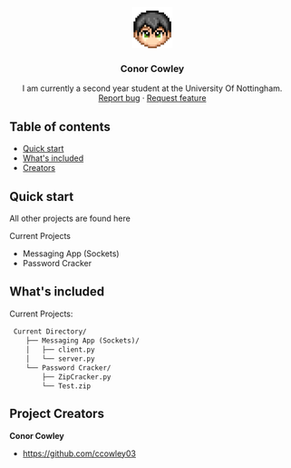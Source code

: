 <p align="center">
  <a href="https://example.com/">
    <img src="assets/logo.png" alt="Logo" width=72 height=72>
  </a>

  <h3 align="center">Conor Cowley</h3>

  <p align="center">
    I am currently a second year student at the University Of Nottingham.
    <br>
    <a href="https://reponame/issues/new?template=bug.md">Report bug</a>
    ·
    <a href="https://reponame/issues/new?template=feature.md&labels=feature">Request feature</a>
  </p>
</p>


## Table of contents

- [Quick start](#quick-start)
- [What's included](#whats-included)
- [Creators](#project-creators)


## Quick start
All other projects are found here

Current Projects

- Messaging App (Sockets)
- Password Cracker



## What's included

Current Projects:

```text
 Current Directory/
    ├── Messaging App (Sockets)/
    │   ├── client.py
    │   └── server.py
    └── Password Cracker/
        ├── ZipCracker.py
        └── Test.zip
```

## Project Creators

**Conor Cowley**

- <https://github.com/ccowley03>
